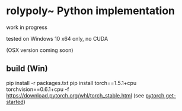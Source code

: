 # rolypoly~ Python implementation
work in progress

tested on Windows 10 x64 only, no CUDA

(OSX version coming soon)

## build (Win)

pip install -r packages.txt
pip install torch==1.5.1+cpu torchvision==0.6.1+cpu -f https://download.pytorch.org/whl/torch_stable.html (see [pytorch get-started](https://pytorch.org/get-started/locally/))

